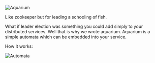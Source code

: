 ![Aquarium](https://github.com/jivesoftware/aquarium/wiki/images/logo-large.png)

Like zookeeper but for leading a schooling of fish.

What if leader election was something you could add simply to your distributed services. Well that is why we wrote aquarium. Aquarium is a simple automata which can be embedded  into your service. 

How it works:

![Automata](https://github.com/jivesoftware/aquarium/wiki/images/automata-graph.png)
